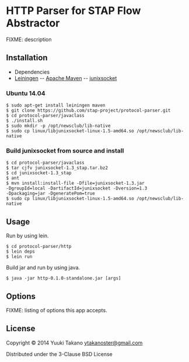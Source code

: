 # HTTP Parser for STAP Flow Abstractor

FIXME: description

## Installation

- Dependencies
- [Leiningen](http://leiningen.org/)
-- [Apache Maven](http://maven.apache.org/)
-- [junixsocket](https://code.google.com/p/junixsocket/)

### Ubuntu 14.04

    $ sudo apt-get install leiningen maven
    $ git clone https://github.com/stap-project/protocol-parser.git
    $ cd protocol-parser/javaclass
    $ ./install.sh
	$ sudo mkdir -p /opt/newsclub/lib-native
	$ sudo cp linux/libjunixsocket-linux-1.5-amd64.so /opt/newsclub/lib-native

### Build junixsocket from source and install

    $ cd protocol-parser/javaclass
	$ tar cjfv junixsocket-1.3_stap.tar.bz2
	$ cd junixsocket-1.3_stap
	$ ant
	$ mvn install:install-file -Dfile=junixsocket-1.3.jar
    -DgroupId=local -DartifactId=junixsocket -Dversion=1.3
    -Dpackaging=jar -DgeneratePom=true
	$ sudo cp linux/libjunixsocket-linux-1.5-amd64.so /opt/newsclub/lib-native

## Usage

Run by using lein.

    $ cd protocol-parser/http
	$ lein deps
	$ lein run

Build jar and run by using java.

    $ java -jar http-0.1.0-standalone.jar [args]

## Options

FIXME: listing of options this app accepts.

## License

Copyright © 2014 Yuuki Takano <ytakanoster@gmail.com>

Distributed under the 3-Clause BSD License
